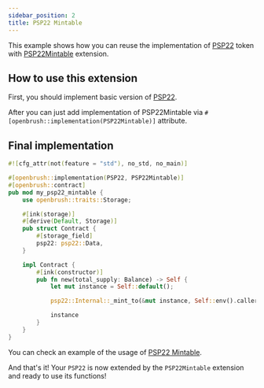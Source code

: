 ```yaml
---
sidebar_position: 2
title: PSP22 Mintable
---
```


This example shows how you can reuse the implementation of
[PSP22](https://github.com/Brushfam/openbrush-contracts/tree/main/contracts/src/token/psp22) token with [PSP22Mintable](https://github.com/Brushfam/openbrush-contracts/tree/main/contracts/src/token/psp22/extensions/mintable.rs) extension.

## How to use this extension

First, you should implement basic version of [PSP22](../psp22.md).

After you can just add implementation of PSP22Mintable via `#[openbrush::implementation(PSP22Mintable)]` attribute.

## Final implementation

```rust
#![cfg_attr(not(feature = "std"), no_std, no_main)]

#[openbrush::implementation(PSP22, PSP22Mintable)]
#[openbrush::contract]
pub mod my_psp22_mintable {
    use openbrush::traits::Storage;

    #[ink(storage)]
    #[derive(Default, Storage)]
    pub struct Contract {
        #[storage_field]
        psp22: psp22::Data,
    }

    impl Contract {
        #[ink(constructor)]
        pub fn new(total_supply: Balance) -> Self {
            let mut instance = Self::default();

            psp22::Internal::_mint_to(&mut instance, Self::env().caller(), total_supply).expect("Should mint");

            instance
        }
    }
}

```

You can check an example of the usage of [PSP22 Mintable](https://github.com/Brushfam/openbrush-contracts/tree/main/examples/psp22_extensions/mintable).

And that's it! Your `PSP22` is now extended by the `PSP22Mintable` extension and ready to use its functions!